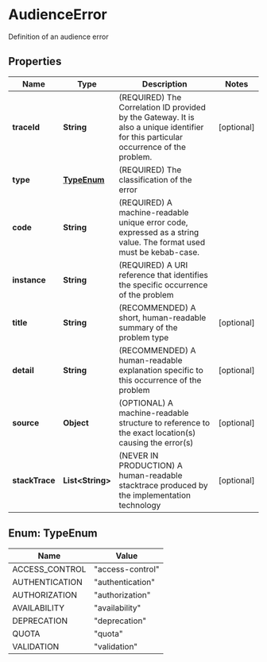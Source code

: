 

# AudienceError

Definition of an audience error

## Properties

| Name | Type | Description | Notes |
|------------ | ------------- | ------------- | -------------|
|**traceId** | **String** | (REQUIRED) The Correlation ID provided by the Gateway. It is also a unique identifier for this particular occurrence of the problem. |  [optional] |
|**type** | [**TypeEnum**](#TypeEnum) | (REQUIRED) The classification of the error |  |
|**code** | **String** | (REQUIRED) A machine-readable unique error code, expressed as a string value. The format used must be kebab-case. |  |
|**instance** | **String** | (REQUIRED) A URI reference that identifies the specific occurrence of the problem |  |
|**title** | **String** | (RECOMMENDED) A short, human-readable summary of the problem type |  [optional] |
|**detail** | **String** | (RECOMMENDED) A human-readable explanation specific to this occurrence of the problem |  [optional] |
|**source** | **Object** | (OPTIONAL) A machine-readable structure to reference to the exact location(s) causing the error(s) |  [optional] |
|**stackTrace** | **List&lt;String&gt;** | (NEVER IN PRODUCTION) A human-readable stacktrace produced by the implementation technology |  [optional] |



## Enum: TypeEnum

| Name | Value |
|---- | -----|
| ACCESS_CONTROL | &quot;access-control&quot; |
| AUTHENTICATION | &quot;authentication&quot; |
| AUTHORIZATION | &quot;authorization&quot; |
| AVAILABILITY | &quot;availability&quot; |
| DEPRECATION | &quot;deprecation&quot; |
| QUOTA | &quot;quota&quot; |
| VALIDATION | &quot;validation&quot; |



